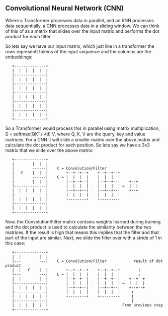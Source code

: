 ## Convolutional Neural Network (CNN)
Where a Transformer processes data in parallel, and an RNN processes data
sequentially, a CNN processes data in a sliding window. We can think of this
of as a matrix that slides over the input matrix and performs the dot product
for each filter.

So lets say we have our input matrix, which just like in a transformer the rows
representt tokens of the input sequence and the columns are the embeddings:
```
   +--------------+
   |  |  |  |  |  |
   |--------------|
   |  |  |  |  |  |
   |--------------|
   |  |  |  |  |  |
   |--------------|
   |  |  |  |  |  |
   |--------------|
   |  |  |  |  |  |
   |--------------|
   |  |  |  |  |  |
   +--------------+
```
So a Transformer would process this in parallel using matrix multiplication, 
S = softmax(QKᵀ / √d) V, where Q, K, V are the query, key and value matrices.
For a CNN it will slide a smaller matrix over the above matrix and calculate
the dot product for each position. So lets say we have a 3x3 matrix that we
slide over the above matrix:
```
   +--------------+
   |        |  |  |
   |        ------|    C = Convolution/Filter
   |   C    |  |  |        +--+--+--+    +--+--+--+
   |        ------|    C = |  |  |  |    |  |  |  |
   |        |  |  |        |--+--+--|    |--+--+--|    +--+
   |--------------|        |  |  |  | .  |  |  |  | =  |  |
   |  |  |  |  |  |        |--+--+--|    |--+--+--|    +--+
   |--------------|        |  |  |  |    |  |  |  |
   |  |  |  |  |  |        +--------+    +--------+
   |--------------|
   |  |  |  |  |  |
   +--------------+
```
Now, the Convolution/Filter matrix contains weights learned during training and
the dot product is used to calculate the similarity between the two matrices. If
the result is high that means this implies that the filter and that part of the
input are similar.
Next, we slide the filter over with a stride of 1 in this case:
```
   +--------------+
   |  |        |  |
   |---        ---|    C = Convolution/Filter            result of dot product
   |  |   C    |  |        +--+--+--+    +--+--+--+        |
   |---        ---|    C = |  |  |  |    |  |  |  |        ↓
   |  |        |  |        |--+--+--|    |--+--+--|    +--+--+
   |--------------|        |  |  |  | .  |  |  |  | =  |  |  |
   |  |  |  |  |  |        |--+--+--|    |--+--+--|    +--+--+
   |--------------|        |  |  |  |    |  |  |  |     ↑
   |  |  |  |  |  |        +--------+    +--------+     |
   |--------------|                                     |
   |  |  |  |  |  |                                 From previous step
   +--------------+
```
